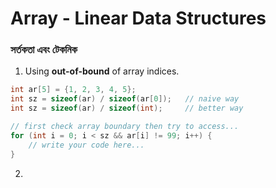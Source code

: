 # Array - Linear Data Structures

### সর্তকতা এবং টেকনিক 

1. Using **out-of-bound** of array indices.

```c++
int ar[5] = {1, 2, 3, 4, 5};
int sz = sizeof(ar) / sizeof(ar[0]);   // naive way 
int sz = sizeof(ar) / sizeof(int);     // better way 

// first check array boundary then try to access...
for (int i = 0; i < sz && ar[i] != 99; i++) {
    // write your code here...
}
```

2. 